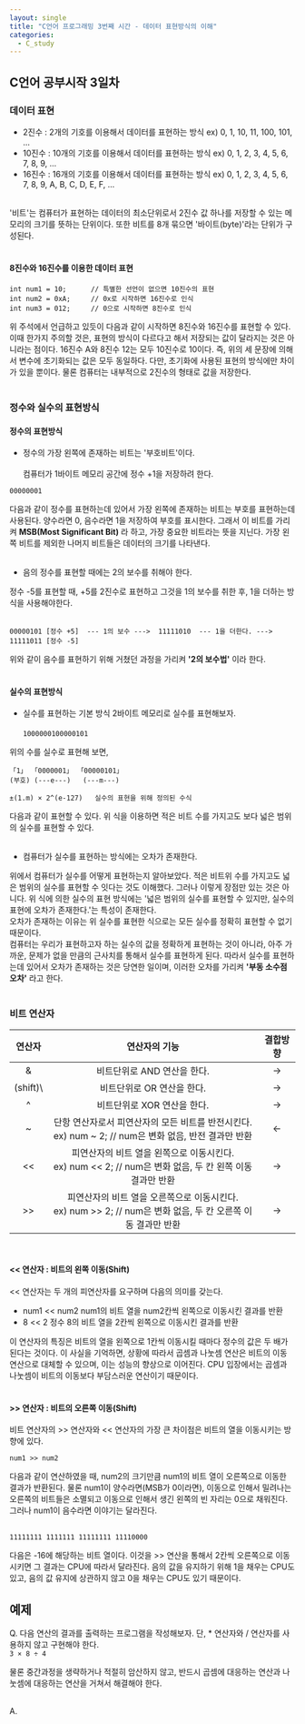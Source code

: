 ```yaml
---
layout: single
title: "C언어 프로그래밍 3번째 시간 - 데이터 표현방식의 이해"
categories:
  - C_study
---
```


## C언어 공부시작 3일차

### 데이터 표현

* 2진수 : 2개의 기호를 이용해서 데이터를 표현하는 방식          ex) 0, 1, 10, 11, 100, 101, ...
* 10진수 : 10개의 기호를 이용해서 데이터를 표현하는 방식        ex) 0, 1, 2, 3, 4, 5, 6, 7, 8, 9, ...
* 16진수 : 16개의 기호를 이용해서 데이터를 표현하는 방식        ex) 0, 1, 2, 3, 4, 5, 6, 7, 8, 9, A, B, C, D, E, F, ...
<br> <br>

'비트'는 컴퓨터가 표현하는 데이터의 최소단위로서 2진수 값 하나를 저장할 수 있는 메모리의 크기를 뜻하는 단위이다. 또한 비트를 8개 묶으면 '바이트(byte)'라는 단위가 구성된다.
<br> <br>

#### 8진수와 16진수를 이용한 데이터 표현

```
int num1 = 10;      // 특별한 선언이 없으면 10진수의 표현
int num2 = 0xA;     // 0x로 시작하면 16진수로 인식
int num3 = 012;     // 0으로 시작하면 8진수로 인식
  ```

위 주석에서 언급하고 있듯이 다음과 같이 시작하면 8진수와 16진수를 표현할 수 있다. 이때 한가지 주의할 것은, 표현의 방식이 다르다고 해서 저장되는 값이 달라지는 것은 아니라는 점이다. 16진수 A와 8진수 12는 모두 10진수로 10이다. 즉, 위의 세 문장에 의해서 변수에 초기화되는 값은 모두 동일하다. 다만, 초기화에 사용된 표현의 방식에만 차이가 있을 뿐이다. 물론 컴퓨터는 내부적으로 2진수의 형태로 값을 저장한다.
<br> <br>

### 정수와 실수의 표현방식

#### 정수의 표현방식

* 정수의 가장 왼쪽에 존재하는 비트는 '부호비트'이다. <br> <br>
컴퓨터가 1바이트 메모리 공간에 정수 +1을 저장하려 한다. <br>
 
 ``
 00000001
  ``
  <br>
  
 다음과 같이 정수를 표현하는데 있어서 가장 왼쪽에 존재하는 비트는 부호를 표현하는데 사용된다. 양수라면 0, 음수라면 1을 저장하여 부호를 표시한다. 그래서 이 비트를 가리켜 **MSB(Most Significant Bit)** 라 하고, 가장 중요한 비트라는 뜻을 지닌다. 가장 왼쪽 비트를 제외한 나머지 비트들은 데이터의 크기를 나타낸다. <br> <br>

* 음의 정수를 표현할 때에는 2의 보수를 취해야 한다.

정수 -5를 표현할 때, +5를 2진수로 표현하고 그것을 1의 보수를 취한 후, 1을 더하는 방식을 사용해야한다. <br> <br>

```
00000101 [정수 +5]  --- 1의 보수 --->  11111010  --- 1을 더한다. --->  11111011 [정수 -5]
  ```
위와 같이 음수를 표현하기 위해 거쳤던 과정을 가리켜 **'2의 보수법'** 이라 한다. <br> <br>

#### 실수의 표현방식

* 실수를 표현하는 기본 방식
2바이트 메모리로 실수를 표현해보자. 
<br> <br>
``
1000000100000101
  ``
  
위의 수를 실수로 표현해 보면,
```
「1」 「0000001」 「00000101」
(부호) (---e---)   (---m---)

±(1.m) × 2^(e-127)   실수의 표현을 위해 정의된 수식
  ```
다음과 같이 표현할 수 있다. 위 식을 이용하면 적은 비트 수를 가지고도 보다 넓은 범위의 실수를 표현할 수 있다. <br> <br>

* 컴퓨터가 실수를 표현하는 방식에는 오차가 존재한다.

위에서 컴퓨터가 실수를 어떻게 표현하는지 알아보았다. 적은 비트위 수를 가지고도 넓은 범위의 실수를 표현할 수 잇다는 것도 이해했다. 그러나 이렇게 장점만 있는 것은 아니다. 위 식에 의한 실수의 표현 방식에는 '넓은 범위의 실수를 표현할 수 있지만, 실수의 표현에 오차가 존재한다.'는 특성이 존재한다. <br>
오차가 존재하는 이유는 위 실수를 표현한 식으로는 모든 실수를 정확히 표현할 수 없기 때문이다. <br>
컴퓨터는 우리가 표현하고자 하는 실수의 값을 정확하게 표현하는 것이 아니라, 아주 가까운, 문제가 없을 만큼의 근사치를 통해서 실수를 표현하게 된다. 따라서 실수를 표현하는데 있어서 오차가 존재하는 것은 당연한 일이며, 이러한 오차를 가리켜 **'부동 소수점 오차'** 라고 한다. <br> <br>

### 비트 연산자

|연산자|연산자의 기능|결합방향|
|:------:|:------:|:-------:|
| & | 비트단위로 AND 연산을 한다. | -> |
| (shift)\ | 비트단위로 OR 연산을 한다. | -> |
| ^ | 비트단위로 XOR 연산을 한다. | -> |
| ~ | 단항 연산자로서 피연산자의 모든 비트를 반전시킨다. <br> ex) num ~ 2;  // num은 변화 없음, 반전 결과만 반환 | <- |
| << | 피연산자의 비트 열을 왼쪽으로 이동시킨다. <br> ex) num << 2;  // num은 변화 없음, 두 칸 왼쪽 이동 결과만 반환 | -> |
| >> | 피연산자의 비트 열을 오른쪽으로 이동시킨다. <br> ex) num >> 2;  // num은 변화 없음, 두 칸 오른쪽 이동 결과만 반환 | -> |

<br>

#### << 연산자 : 비트의 왼쪽 이동(Shift)

<< 연산자는 두 개의 피연산자를 요구하며 다음의 의미를 갖는다.
* num1 << num2   num1의 비트 열을 num2칸씩 왼쪽으로 이동시킨 결과를 반환
* 8 << 2         정수 8의 비트 열을 2칸씩 왼쪽으로 이동시킨 결과를 반환

이 연산자의 특징은 비트의 열을 왼쪽으로 1칸씩 이동시킬 때마다 정수의 값은 두 배가 된다는 것이다. 이 사실을 기억하면, 상황에 따라서 곱셈과 나눗셈 연산은 비트의 이동 연산으로 대체할 수 있으며, 이는 성능의 향상으로 이어진다. CPU 입장에서는 곱셈과 나눗셈이 비트의 이동보다 부담스러운 연산이기 때문이다. <br> <br>

#### >> 연산자 : 비트의 오른쪽 이동(Shift)

비트 연산자의 >> 연산자와 << 연산자의 가장 큰 차이점은 비트의 열을 이동시키는 방향에 있다. <br>

``
num1 >> num2
  ``

다음과 같이 연산하였을 때, num2의 크기만큼 num1의 비트 열이 오른쪽으로 이동한 결과가 반환된다. 물론 num1이 양수라면(MSB가 0이라면), 이동으로 인해서 밀려나는 오른쪽의 비트들은 소멸되고 이동으로 인해서 생긴 왼쪽의 빈 자리는 0으로 채워진다. 그러나 num1이 음수라면 이야기는 달라진다. <br> <br>

``
11111111 1111111 11111111 11110000
  ``

다음은 -16에 해당하는 비트 열이다. 이것을 >> 연산을 통해서 2칸씩 오른쪽으로 이동시키면 그 결과는 CPU에 따라서 달라진다. 음의 값을 유지하기 위해 1을 채우는 CPU도 있고, 음의 값 유지에 상관하지 않고 0을 채우는 CPU도 있기 때문이다.

## 예제
Q. 다음 연산의 결과를 출력하는 프로그램을 작성해보자. 단, * 연산자와 / 연산자를 사용하지 않고 구현해야 한다. <br>
``
3 × 8 ÷ 4
  ``
<br>

물론 중간과정을 생략하거나 적절히 암산하지 않고, 반드시 곱셈에 대응하는 연산과 나눗셈에 대응하는 연산을 거쳐서 해결해야 한다. <br> <br>

A.
```

  ```



